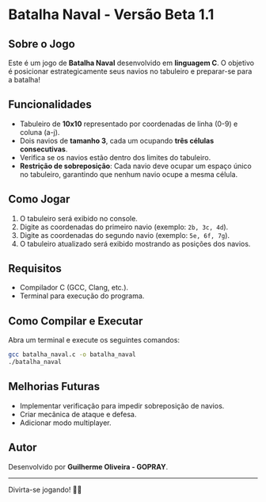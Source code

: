 # Batalha Naval - Versão Beta 1.1

## Sobre o Jogo
Este é um jogo de **Batalha Naval** desenvolvido em **linguagem C**. O objetivo é posicionar estrategicamente seus navios no tabuleiro e preparar-se para a batalha!

## Funcionalidades
- Tabuleiro de **10x10** representado por coordenadas de linha (0-9) e coluna (a-j).
- Dois navios de **tamanho 3**, cada um ocupando **três células consecutivas**.
- Verifica se os navios estão dentro dos limites do tabuleiro.
- **Restrição de sobreposição**: Cada navio deve ocupar um espaço único no tabuleiro, garantindo que nenhum navio ocupe a mesma célula.

## Como Jogar
1. O tabuleiro será exibido no console.
2. Digite as coordenadas do primeiro navio (exemplo: `2b, 3c, 4d`).
3. Digite as coordenadas do segundo navio (exemplo: `5e, 6f, 7g`).
4. O tabuleiro atualizado será exibido mostrando as posições dos navios.

## Requisitos
- Compilador C (GCC, Clang, etc.).
- Terminal para execução do programa.

## Como Compilar e Executar
Abra um terminal e execute os seguintes comandos:
```sh
gcc batalha_naval.c -o batalha_naval
./batalha_naval
```

## Melhorias Futuras
- Implementar verificação para impedir sobreposição de navios.
- Criar mecânica de ataque e defesa.
- Adicionar modo multiplayer.

## Autor
Desenvolvido por **Guilherme Oliveira - GOPRAY**.

---

Divirta-se jogando! 🚢💥

